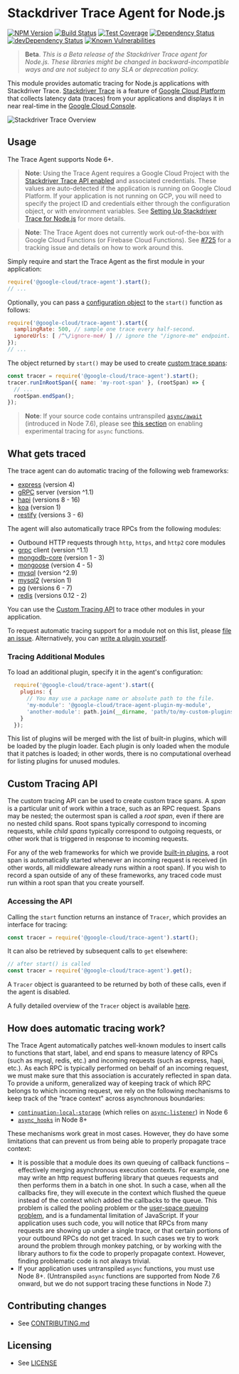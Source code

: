 # Stackdriver Trace Agent for Node.js

[![NPM Version][npm-image]][npm-url]
[![Build Status][circle-image]][circle-url]
[![Test Coverage][codecov-image]][codecov-url]
[![Dependency Status][david-image]][david-url]
[![devDependency Status][david-dev-image]][david-dev-url]
[![Known Vulnerabilities][snyk-image]][snyk-url]

> **Beta**. *This is a Beta release of the Stackdriver Trace agent for Node.js. These libraries might be changed in backward-incompatible ways and are not subject to any SLA or deprecation policy.*

This module provides automatic tracing for Node.js applications with Stackdriver Trace. [Stackdriver Trace](https://cloud.google.com/cloud-trace/) is a feature of [Google Cloud Platform](https://cloud.google.com/) that collects latency data (traces) from your applications and displays it in near real-time in the [Google Cloud Console][cloud-console].

<img src="https://raw.githubusercontent.com/GoogleCloudPlatform/cloud-trace-nodejs/master/doc/images/cloud-trace-overview-page.png" alt="Stackdriver Trace Overview" />

## Usage

The Trace Agent supports Node 6+.

> **Note**: Using the Trace Agent requires a Google Cloud Project with the [Stackdriver Trace API enabled](https://console.cloud.google.com/flows/enableapi?apiid=cloudtrace) and associated credentials. These values are auto-detected if the application is running on Google Cloud Platform. If your application is not running on GCP, you will need to specify the project ID and credentials either through the configuration object, or with environment variables. See [Setting Up Stackdriver Trace for Node.js][setting-up-stackdriver-trace] for more details.

> **Note**: The Trace Agent does not currently work out-of-the-box with Google Cloud Functions (or Firebase Cloud Functions). See [#725](https://github.com/GoogleCloudPlatform/cloud-trace-nodejs/issues/725) for a tracking issue and details on how to work around this.

Simply require and start the Trace Agent as the first module in your application:

```js
require('@google-cloud/trace-agent').start();
// ...
```

Optionally, you can pass a [configuration object](src/config.ts) to the `start()` function as follows:

<!-- TODO(kjin): Generate documentation from the public interface of the Trace Agent, and link it here. -->

```js
require('@google-cloud/trace-agent').start({
  samplingRate: 500, // sample one trace every half-second.
  ignoreUrls: [ /^\/ignore-me#/ ] // ignore the "/ignore-me" endpoint.
});
// ...
```

The object returned by `start()` may be used to create [custom trace spans](#custom-tracing-api):

```js
const tracer = require('@google-cloud/trace-agent').start();
tracer.runInRootSpan({ name: 'my-root-span' }, (rootSpan) => {
  // ...
  rootSpan.endSpan();
});
```

> **Note**: If your source code contains untranspiled [`async/await`][async-await-docs] (introduced in Node 7.6), please see [this section](#tracing-with-async/await) on enabling experimental tracing for `async` functions.

## What gets traced

The trace agent can do automatic tracing of the following web frameworks:
* [express](https://www.npmjs.com/package/express) (version 4)
* [gRPC](https://www.npmjs.com/package/grpc) server (version ^1.1)
* [hapi](https://www.npmjs.com/package/hapi) (versions 8 - 16)
* [koa](https://www.npmjs.com/package/koa) (version 1)
* [restify](https://www.npmjs.com/package/restify) (versions 3 - 6)

The agent will also automatically trace RPCs from the following modules:
* Outbound HTTP requests through `http`, `https`, and `http2` core modules
* [grpc](https://www.npmjs.com/package/grpc) client (version ^1.1)
* [mongodb-core](https://www.npmjs.com/package/mongodb-core) (version 1 - 3)
* [mongoose](https://www.npmjs.com/package/mongoose) (version 4 - 5)
* [mysql](https://www.npmjs.com/package/mysql) (version ^2.9)
* [mysql2](https://www.npmjs.com/package/mysql2) (version 1)
* [pg](https://www.npmjs.com/package/mysql2) (versions 6 - 7)
* [redis](https://www.npmjs.com/package/redis) (versions 0.12 - 2)

You can use the [Custom Tracing API](#custom-tracing-api) to trace other modules in your application.

To request automatic tracing support for a module not on this list, please [file an issue](https://github.com/GoogleCloudPlatform/cloud-trace-nodejs/issues). Alternatively, you can [write a plugin yourself](doc/plugin-guide.md).

### Tracing Additional Modules

To load an additional plugin, specify it in the agent's configuration:

```js
  require('@google-cloud/trace-agent').start({
    plugins: {
      // You may use a package name or absolute path to the file.
      'my-module': '@google-cloud/trace-agent-plugin-my-module',
      'another-module': path.join(__dirname, 'path/to/my-custom-plugins/plugin-another-module.js')
    }
  });
```

This list of plugins will be merged with the list of built-in plugins, which will be loaded by the plugin loader. Each plugin is only loaded when the module that it patches is loaded; in other words, there is no computational overhead for listing plugins for unused modules.

## Custom Tracing API

The custom tracing API can be used to create custom trace spans. A *span* is a particular unit of work within a trace, such as an RPC request. Spans may be nested; the outermost span is called a *root span*, even if there are no nested child spans. Root spans typically correspond to incoming requests, while *child spans* typically correspond to outgoing requests, or other work that is triggered in response to incoming requests.

For any of the web frameworks for which we provide [built-in plugins](#what-gets-traced), a root span is automatically started whenever an incoming request is received (in other words, all middleware already runs within a root span). If you wish to record a span outside of any of these frameworks, any traced code must run within a root span that you create yourself.

### Accessing the API

Calling the `start` function returns an instance of `Tracer`, which provides an interface for tracing:

```js
const tracer = require('@google-cloud/trace-agent').start();
```

It can also be retrieved by subsequent calls to `get` elsewhere:

```js
// after start() is called
const tracer = require('@google-cloud/trace-agent').get();
```

A `Tracer` object is guaranteed to be returned by both of these calls, even if the agent is disabled.

A fully detailed overview of the `Tracer` object is available [here](doc/trace-api.md).

## How does automatic tracing work?

The Trace Agent automatically patches well-known modules to insert calls to functions that start, label, and end spans to measure latency of RPCs (such as mysql, redis, etc.) and incoming requests (such as express, hapi, etc.). As each RPC is typically performed on behalf of an incoming request, we must make sure that this association is accurately reflected in span data. To provide a uniform, generalized way of keeping track of which RPC belongs to which incoming request, we rely on the following mechanisms to keep track of the "trace context" across asynchronous boundaries:
  * [`continuation-local-storage`][continuation-local-storage] (which relies on [`async-listener`][async-listener]) in Node 6
  * [`async_hooks`][async-hooks] in Node 8+

These mechanisms work great in most cases. However, they do have some limitations that can prevent us from being able to properly propagate trace context:

* It is possible that a module does its own queuing of callback functions – effectively merging asynchronous execution contexts. For example, one may write an http request buffering library that queues requests and then performs them in a batch in one shot. In such a case, when all the callbacks fire, they will execute in the context which flushed the queue instead of the context which added the callbacks to the queue. This problem is called the pooling problem or the [user-space queuing problem][queuing-problem], and is a fundamental limitation of JavaScript. If your application uses such code, you will notice that RPCs from many requests are showing up under a single trace, or that certain portions of your outbound RPCs do not get traced. In such cases we try to work around the problem through monkey patching, or by working with the library authors to fix the code to properly propagate context. However, finding problematic code is not always trivial.
* If your application uses untranspiled `async` functions, you must use Node 8+. (Untranspiled `async` functions are supported from Node 7.6 onward, but we do not support tracing these functions in Node 7.)

## Contributing changes

* See [CONTRIBUTING.md](CONTRIBUTING.md)

## Licensing

* See [LICENSE](LICENSE)

[async-await-docs]: https://developer.mozilla.org/en-US/docs/Web/JavaScript/Reference/Statements/async_function
[async-hooks]: https://nodejs.org/api/async_hooks.html
[async-listener]: https://www.npmjs.com/package/async-listener
[cloud-console]: https://console.cloud.google.com
[continuation-local-storage]: https://www.npmjs.com/package/continuation-local-storage
[codecov-image]: https://codecov.io/gh/GoogleCloudPlatform/cloud-trace-nodejs/branch/master/graph/badge.svg
[codecov-url]: https://codecov.io/gh/GoogleCloudPlatform/cloud-trace-nodejs
[david-dev-image]: https://david-dm.org/GoogleCloudPlatform/cloud-trace-nodejs/dev-status.svg
[david-dev-url]: https://david-dm.org/GoogleCloudPlatform/cloud-trace-nodejs?type=dev
[david-image]: https://david-dm.org/GoogleCloudPlatform/cloud-trace-nodejs.svg
[david-url]: https://david-dm.org/GoogleCloudPlatform/cloud-trace-nodejs
[npm-image]: https://badge.fury.io/js/%40google-cloud%2Ftrace-agent.svg
[npm-url]: https://npmjs.org/package/@google-cloud/trace-agent
[queuing-problem]: https://github.com/groundwater/nodejs-symposiums/tree/master/2016-02-26-Errors/Round1/UserModeQueuing
[setting-up-stackdriver-trace]: https://cloud.google.com/trace/docs/setup/nodejs
[snyk-image]: https://snyk.io/test/github/GoogleCloudPlatform/cloud-trace-nodejs/badge.svg
[snyk-url]: https://snyk.io/test/github/GoogleCloudPlatform/cloud-trace-nodejs
[circle-image]: https://circleci.com/gh/GoogleCloudPlatform/cloud-trace-nodejs.svg?style=svg
[circle-url]: https://circleci.com/gh/GoogleCloudPlatform/cloud-trace-nodejs
